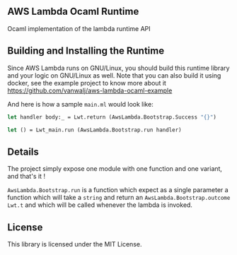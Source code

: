 ## AWS Lambda Ocaml Runtime

Ocaml implementation of the lambda runtime API

## Building and Installing the Runtime

Since AWS Lambda runs on GNU/Linux, you should build this runtime library and your logic on GNU/Linux as well.
Note that you can also build it using docker, see the example project to know more about it https://github.com/vanwalj/aws-lambda-ocaml-example

And here is how a sample `main.ml` would look like:

```ocaml
let handler body:_ = Lwt.return (AwsLambda.Bootstrap.Success "{}")

let () = Lwt_main.run (AwsLambda.Bootstrap.run handler)
```

## Details

The project simply expose one module with one function and one variant, and that's it !

`AwsLambda.Bootstrap.run` is a function which expect as a single parameter a function which will take a `string` and return an `AwsLambda.Bootstrap.outcome Lwt.t` and which will be called whenever the lambda is invoked.

## License

This library is licensed under the MIT License.

